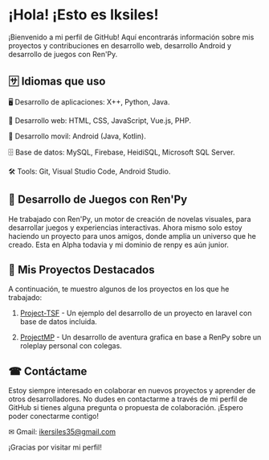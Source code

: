 # ¡Hola! ¡Esto es Iksiles!

¡Bienvenido a mi perfil de GitHub! Aquí encontrarás información sobre mis proyectos y contribuciones en desarrollo web, desarrollo Android y desarrollo de juegos con Ren'Py.

## 🈂 Idiomas que uso 

🖥 Desarrollo de aplicaciones: X++, Python, Java.

💼 Desarrollo web: HTML, CSS, JavaScript, Vue.js, PHP.

📱 Desarrollo movil: Android (Java, Kotlin).

🗄 Base de datos: MySQL, Firebase, HeidiSQL, Microsoft SQL Server.

🛠️ Tools: Git, Visual Studio Code, Android Studio.


## 🚀 Desarrollo de Juegos con Ren'Py

He trabajado con Ren'Py, un motor de creación de novelas visuales, para desarrollar juegos y experiencias interactivas. Ahora mismo solo estoy haciendo un proyecto para unos amigos, donde amplia un universo que he creado. Esta en Alpha todavia y mi dominio de renpy es aún junior.

## 📁 Mis Proyectos Destacados

A continuación, te muestro algunos de los proyectos en los que he trabajado:

1. [Project-TSF](https://github.com/iksiles/Project-TSF.git) - Un ejemplo del desarrollo de un proyecto en laravel con base de datos incluida.

3. [ProjectMP](https://github.com/iksiles/ProjectMP.git) - Un desarrollo de aventura grafica en base a RenPy sobre un roleplay personal con colegas.

## ☎ Contáctame

Estoy siempre interesado en colaborar en nuevos proyectos y aprender de otros desarrolladores. No dudes en contactarme a través de mi perfil de GitHub si tienes alguna pregunta o propuesta de colaboración. ¡Espero poder conectarme contigo!

✉ Gmail: ikersiles35@gmail.com

¡Gracias por visitar mi perfil!


